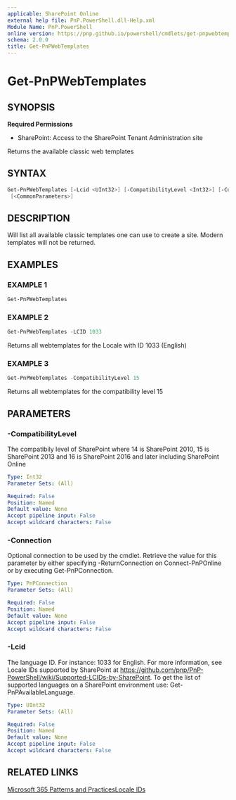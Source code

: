 ```yaml
---
applicable: SharePoint Online
external help file: PnP.PowerShell.dll-Help.xml
Module Name: PnP.PowerShell
online version: https://pnp.github.io/powershell/cmdlets/get-pnpwebtemplates
schema: 2.0.0
title: Get-PnPWebTemplates
---
```


# Get-PnPWebTemplates

## SYNOPSIS

**Required Permissions**

* SharePoint: Access to the SharePoint Tenant Administration site

Returns the available classic web templates

## SYNTAX

```powershell
Get-PnPWebTemplates [-Lcid <UInt32>] [-CompatibilityLevel <Int32>] [-Connection <PnPConnection>]
 [<CommonParameters>]
```

## DESCRIPTION
Will list all available classic templates one can use to create a site. Modern templates will not be returned.

## EXAMPLES

### EXAMPLE 1
```powershell
Get-PnPWebTemplates
```

### EXAMPLE 2
```powershell
Get-PnPWebTemplates -LCID 1033
```

Returns all webtemplates for the Locale with ID 1033 (English)

### EXAMPLE 3
```powershell
Get-PnPWebTemplates -CompatibilityLevel 15
```

Returns all webtemplates for the compatibility level 15

## PARAMETERS

### -CompatibilityLevel
The compatibily level of SharePoint where 14 is SharePoint 2010, 15 is SharePoint 2013 and 16 is SharePoint 2016 and later including SharePoint Online

```yaml
Type: Int32
Parameter Sets: (All)

Required: False
Position: Named
Default value: None
Accept pipeline input: False
Accept wildcard characters: False
```

### -Connection
Optional connection to be used by the cmdlet. Retrieve the value for this parameter by either specifying -ReturnConnection on Connect-PnPOnline or by executing Get-PnPConnection.

```yaml
Type: PnPConnection
Parameter Sets: (All)

Required: False
Position: Named
Default value: None
Accept pipeline input: False
Accept wildcard characters: False
```

### -Lcid
The language ID. For instance: 1033 for English. For more information, see Locale IDs supported by SharePoint at https://github.com/pnp/PnP-PowerShell/wiki/Supported-LCIDs-by-SharePoint. To get the list of supported languages on a SharePoint environment use: Get-PnPAvailableLanguage.

```yaml
Type: UInt32
Parameter Sets: (All)

Required: False
Position: Named
Default value: None
Accept pipeline input: False
Accept wildcard characters: False
```

## RELATED LINKS

[Microsoft 365 Patterns and Practices](https://aka.ms/m365pnp)[Locale IDs](https://github.com/pnp/PnP-PowerShell/wiki/Supported-LCIDs-by-SharePoint)